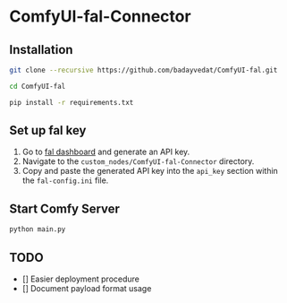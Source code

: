 # ComfyUI-fal-Connector

## Installation
```bash
git clone --recursive https://github.com/badayvedat/ComfyUI-fal.git

cd ComfyUI-fal

pip install -r requirements.txt
```

## Set up fal key
1. Go to [fal dashboard](https://fal.ai/dashboard/keys) and generate an API key.
2. Navigate to the `custom_nodes/ComfyUI-fal-Connector` directory.
3. Copy and paste the generated API key into the `api_key` section within the `fal-config.ini` file.

## Start Comfy Server
```bash
python main.py
```

## TODO
- [] Easier deployment procedure
- [] Document payload format usage

